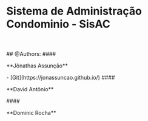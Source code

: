 # Sistema de Administração Condominio - **SisAC**
<br />
<br />
## @Authors: 
####           <p>**Jônathas Assunção** </p> - [Git](https://jonassuncao.github.io/)
####           <p>**David Antônio**</p>
####           <p>**Dominic Rocha**</p>

